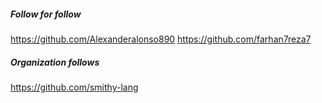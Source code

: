 
##### Follow for follow

https://github.com/Alexanderalonso890
https://github.com/farhan7reza7

##### Organization follows

https://github.com/smithy-lang

